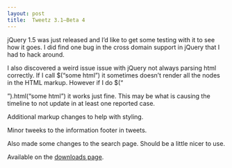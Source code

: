```yaml
---
layout: post
title:  Tweetz 3.1–Beta 4
---
```

jQuery 1.5 was just released and I’d like to get some testing with it to see how it goes. I did find one bug in the cross domain support in jQuery that I had to hack around. 

I also discovered a weird issue issue with jQuery not always parsing html correctly. If I call $(“some html”) it sometimes doesn’t render all the nodes in the HTML markup. However if I do $(“<div>”).html(“some html”) it works just fine. This may be what is causing the timeline to not update in at least one reported case.

Additional markup changes to help with styling.

Minor tweeks to the information footer in tweets.

Also made some changes to the search page. Should be a little nicer to use.

Available on the [downloads page](/downloads).
